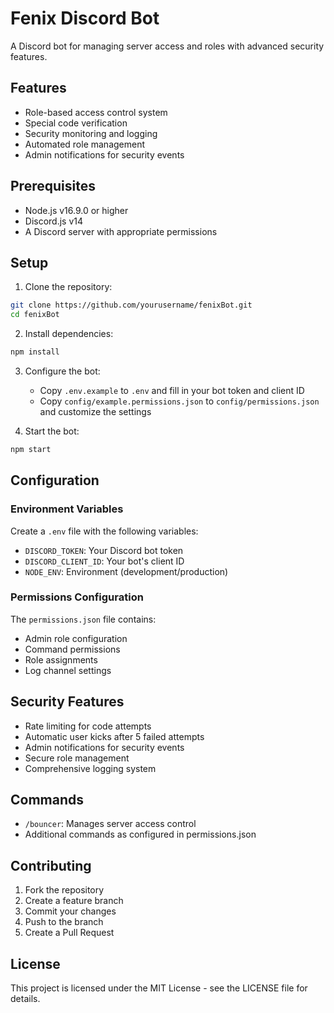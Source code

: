# Fenix Discord Bot

A Discord bot for managing server access and roles with advanced security features.

## Features

- Role-based access control system
- Special code verification
- Security monitoring and logging
- Automated role management
- Admin notifications for security events

## Prerequisites

- Node.js v16.9.0 or higher
- Discord.js v14
- A Discord server with appropriate permissions

## Setup

1. Clone the repository:
```bash
git clone https://github.com/yourusername/fenixBot.git
cd fenixBot
```

2. Install dependencies:
```bash
npm install
```

3. Configure the bot:
   - Copy `.env.example` to `.env` and fill in your bot token and client ID
   - Copy `config/example.permissions.json` to `config/permissions.json` and customize the settings

4. Start the bot:
```bash
npm start
```

## Configuration

### Environment Variables

Create a `.env` file with the following variables:
- `DISCORD_TOKEN`: Your Discord bot token
- `DISCORD_CLIENT_ID`: Your bot's client ID
- `NODE_ENV`: Environment (development/production)

### Permissions Configuration

The `permissions.json` file contains:
- Admin role configuration
- Command permissions
- Role assignments
- Log channel settings

## Security Features

- Rate limiting for code attempts
- Automatic user kicks after 5 failed attempts
- Admin notifications for security events
- Secure role management
- Comprehensive logging system

## Commands

- `/bouncer`: Manages server access control
- Additional commands as configured in permissions.json

## Contributing

1. Fork the repository
2. Create a feature branch
3. Commit your changes
4. Push to the branch
5. Create a Pull Request

## License

This project is licensed under the MIT License - see the LICENSE file for details. 